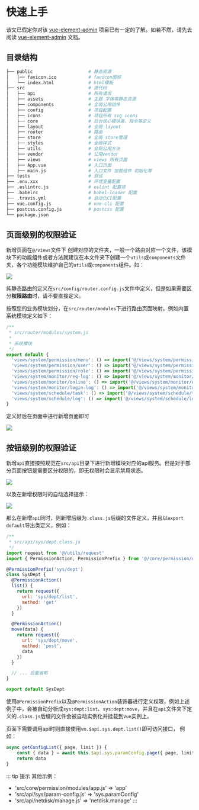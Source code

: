 # 快速上手

该文已假定你对该 [vue-element-admin](https://panjiachen.github.io/vue-element-admin-site/zh/guide) 项目已有一定的了解。如若不然，请先去阅读 [vue-element-admin](https://panjiachen.github.io/vue-element-admin-site/zh/guide) 文档。

## 目录结构

``` bash
├── public                     # 静态资源
│   │── favicon.ico            # favicon图标
│   └── index.html             # html模板
├── src                        # 源代码
│   ├── api                    # 所有请求
│   ├── assets                 # 主题 字体等静态资源
│   ├── components             # 全局公用组件
│   ├── config                 # 项目配置
│   ├── icons                  # 项目所有 svg icons
│   ├── core                   # 后台核心模块类、指令等定义
│   ├── layout                 # 全局 layout
│   ├── router                 # 路由
│   ├── store                  # 全局 store管理
│   ├── styles                 # 全局样式
│   ├── utils                  # 全局公用方法
│   ├── vendor                 # 公用vendor
│   ├── views                  # views 所有页面
│   ├── App.vue                # 入口页面
│   ├── main.js                # 入口文件 加载组件 初始化等
├── tests                      # 测试
├── .env.xxx                   # 环境变量配置
├── .eslintrc.js               # eslint 配置项
├── .babelrc                   # babel-loader 配置
├── .travis.yml                # 自动化CI配置
├── vue.config.js              # vue-cli 配置
├── postcss.config.js          # postcss 配置
└── package.json 
```

## 页面级别的权限验证

新增页面在`@/views`文件下 创建对应的文件夹，一般一个路由对应一个文件，该模块下的功能组件或者方法就建议在本文件夹下创建一个`utils`或`components`文件夹，各个功能模块维护自己的`utils`或`components`组件。如：

![](./screenshot/add_view_1.png)

纯静态路由的定义在`src/config/router.config.js`文件中定义，但是如果需要区分**权限路由**时，请不要直接定义。

按照您的业务模块划分，在`src/router/modules`下进行路由页面映射。例如内置系统模块定义如下：

``` javascript
/**
 * src/router/modules/system.js
 * 
 * 系统模块
 */
export default {
  'views/system/permission/menu': () => import('@/views/system/permission/menu'),
  'views/system/permission/user': () => import('@/views/system/permission/user'),
  'views/system/permission/role': () => import('@/views/system/permission/role'),
  'views/system/monitor/req-log': () => import('@/views/system/monitor/req-log'),
  'views/system/monitor/online': () => import('@/views/system/monitor/online'),
  'views/system/monitor/login-log': () => import('@/views/system/monitor/login-log'),
  'views/system/schedule/task': () => import('@/views/system/schedule/task'),
  'views/system/schedule/log': () => import('@/views/system/schedule/log')
}
```

定义好后在页面中进行新增页面即可

![](./screenshot/add_view_2.png)

## 按钮级别的权限验证

新增`api`直接按照规范在`src/api`目录下进行新增模块对应的api服务。但是对于部分页面按钮是需要区分权限的，即无权限时会显示禁用状态。

![](./screenshot/add_api_1.png)

以及在新增权限时的自动选择提示：

![](./screenshot/add_api_2.png)

那么在新增`api`同时，则新增后缀为`.class.js`后缀的文件定义，并且以`export default`导出类定义，例如：

```  javascript
/**
 * src/api/sys/dept.class.js
 */
import request from '@/utils/request'
import { PermissionAction, PermissionPrefix } from '@/core/permission/decorator'

@PermissionPrefix('sys/dept')
class SysDept {
  @PermissionAction()
  list() {
    return request({
      url: 'sys/dept/list',
      method: 'get'
    })
  }

  @PermissionAction()
  move(data) {
    return request({
      url: 'sys/dept/move',
      method: 'post',
      data
    })
  }

  // ... 后面省略
}

export default SysDept
```

使用`@PermissionPrefix`以及`@PermissionAction`装饰器进行定义权限，例如上述例子中，会被自动分析成`sys:dept:list`、`sys:dept:move`，并且在`api`文件夹下定义的`.class.js`后缀的文件会被自动实例化并挂载到`Vue`实例上。


页面下需要调用api时则直接使用`vm.$api.sys.dept.list()`即可访问接口， 例如：

``` js
async getConfigList({ page, limit }) {
    const { data } = await this.$api.sys.paramConfig.page({ page, limit })
    return data
}
```


::: tip 提示
其他示例：
- 'src/core/permission/modules/app.js' => 'app'
- 'src/api/sys/param-config.js' => 'sys.paramConfig'
- 'src/api/netdisk/manage.js' => 'netdisk.manage'
:::